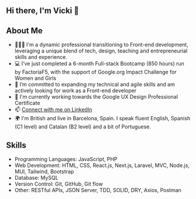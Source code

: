 ## Hi there, I'm Vicki 👋

## About Me
- 👱🏻‍♀️ I'm a dynamic professional transitioning to Front-end development, leveraging a unique blend of tech, design, teaching and entrepreneurial skills and experience.
- 💻 I’ve just completed a 6-month Full-stack Bootcamp (850 hours) run by FactoríaF5, with the support of Google.org Impact Challenge for Women and Girls
- 🌱 I’m committed to expanding my technical and agile skills and am actively looking for work as a Front-end developer
- 🎨 I'm currently working towards the Google UX Design Professional Certificate
- 📫 [Connect with me on LinkedIn](https://www.linkedin.com/in/vickirobertson)
- 🌍 I'm British and live in Barcelona, Spain. I speak fluent English, Spanish (C1 level) and Catalan (B2 level) and a bit of Portuguese. 

## Skills
- Programming Languages: JavaScript, PHP
- Web Development: HTML, CSS, React.js, Next.js, Laravel, MVC, Node.js, MUI, Tailwind, Bootstrap
- Database: MySQL
- Version Control: Git, GitHub, Git flow
- Other: RESTful APIs, JSON Server, TDD, SOLID, DRY, Axios, Postman
